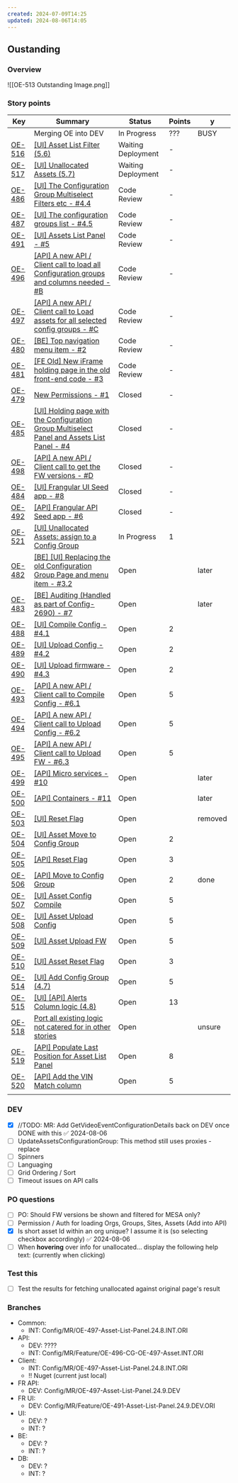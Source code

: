```yaml
---
created: 2024-07-09T14:25
updated: 2024-08-06T14:05
---
```

## Oustanding

### Overview

![[OE-513 Outstanding Image.png]]


### Story points

| Key                                                                | Summary                                                                                                                                                 | Status             | Points | y       |
| ------------------------------------------------------------------ | ------------------------------------------------------------------------------------------------------------------------------------------------------- | ------------------ | ------ | ------- |
|                                                                    | Merging OE into DEV                                                                                                                                     | In Progress        | ???    | BUSY    |
| [OE-516](https://csojiramixtelematics.atlassian.net/browse/OE-516) | [[UI] Asset List Filter (5.6)](https://csojiramixtelematics.atlassian.net/browse/OE-516)                                                                | Waiting Deployment | -      |         |
| [OE-517](https://csojiramixtelematics.atlassian.net/browse/OE-517) | [[UI] Unallocated Assets (5.7)](https://csojiramixtelematics.atlassian.net/browse/OE-517)                                                               | Waiting Deployment | -      |         |
| [OE-486](https://csojiramixtelematics.atlassian.net/browse/OE-486) | [[UI] The Configuration Group Multiselect Filters etc - #4.4](https://csojiramixtelematics.atlassian.net/browse/OE-486)                                 | Code Review        | -      |         |
| [OE-487](https://csojiramixtelematics.atlassian.net/browse/OE-487) | [[UI] The configuration groups list - #4.5](https://csojiramixtelematics.atlassian.net/browse/OE-487)                                                   | Code Review        | -      |         |
| [OE-491](https://csojiramixtelematics.atlassian.net/browse/OE-491) | [[UI] Assets List Panel - #5](https://csojiramixtelematics.atlassian.net/browse/OE-491)                                                                 | Code Review        | -      |         |
| [OE-496](https://csojiramixtelematics.atlassian.net/browse/OE-496) | [[API] A new API / Client call to load all Configuration groups and columns needed - #B](https://csojiramixtelematics.atlassian.net/browse/OE-496)      | Code Review        | -      |         |
| [OE-497](https://csojiramixtelematics.atlassian.net/browse/OE-497) | [[API] A new API / Client call to Load assets for all selected config groups - #C](https://csojiramixtelematics.atlassian.net/browse/OE-497)            | Code Review        | -      |         |
| [OE-480](https://csojiramixtelematics.atlassian.net/browse/OE-480) | [[BE] Top navigation menu item - #2](https://csojiramixtelematics.atlassian.net/browse/OE-480)                                                          | Code Review        | -      |         |
| [OE-481](https://csojiramixtelematics.atlassian.net/browse/OE-481) | [[FE Old] New iFrame holding page in the old front-end code - #3](https://csojiramixtelematics.atlassian.net/browse/OE-481)                             | Code Review        | -      |         |
| [OE-479](https://csojiramixtelematics.atlassian.net/browse/OE-479) | [New Permissions - #1](https://csojiramixtelematics.atlassian.net/browse/OE-479)                                                                        | Closed             | -      |         |
| [OE-485](https://csojiramixtelematics.atlassian.net/browse/OE-485) | [[UI] Holding page with the Configuration Group Multiselect Panel and Assets List Panel - #4](https://csojiramixtelematics.atlassian.net/browse/OE-485) | Closed             | -      |         |
| [OE-498](https://csojiramixtelematics.atlassian.net/browse/OE-498) | [[API] A new API / Client call to get the FW versions - #D](https://csojiramixtelematics.atlassian.net/browse/OE-498)                                   | Closed             | -      |         |
| [OE-484](https://csojiramixtelematics.atlassian.net/browse/OE-484) | [[UI] Frangular UI Seed app - #8](https://csojiramixtelematics.atlassian.net/browse/OE-484)                                                             | Closed             | -      |         |
| [OE-492](https://csojiramixtelematics.atlassian.net/browse/OE-492) | [[API] Frangular API Seed app - #6](https://csojiramixtelematics.atlassian.net/browse/OE-492)                                                           | Closed             | -      |         |
| [OE-521](https://csojiramixtelematics.atlassian.net/browse/OE-521) | [[UI] Unallocated Assets: assign to a Config Group](https://csojiramixtelematics.atlassian.net/browse/OE-521)                                           | In Progress        | 1      |         |
| [OE-482](https://csojiramixtelematics.atlassian.net/browse/OE-482) | [[BE] [UI] Replacing the old Configuration Group Page and menu item - #3.2](https://csojiramixtelematics.atlassian.net/browse/OE-482)                   | Open               |        | later   |
| [OE-483](https://csojiramixtelematics.atlassian.net/browse/OE-483) | [[BE] Auditing (Handled as part of Config-2690) - #7](https://csojiramixtelematics.atlassian.net/browse/OE-483)                                         | Open               |        | later   |
| [OE-488](https://csojiramixtelematics.atlassian.net/browse/OE-488) | [[UI] Compile Config - #4.1](https://csojiramixtelematics.atlassian.net/browse/OE-488)                                                                  | Open               | 2      |         |
| [OE-489](https://csojiramixtelematics.atlassian.net/browse/OE-489) | [[UI] Upload Config - #4.2](https://csojiramixtelematics.atlassian.net/browse/OE-489)                                                                   | Open               | 2      |         |
| [OE-490](https://csojiramixtelematics.atlassian.net/browse/OE-490) | [[UI] Upload firmware - #4.3](https://csojiramixtelematics.atlassian.net/browse/OE-490)                                                                 | Open               | 2      |         |
| [OE-493](https://csojiramixtelematics.atlassian.net/browse/OE-493) | [[API] A new API / Client call to Compile Config - #6.1](https://csojiramixtelematics.atlassian.net/browse/OE-493)                                      | Open               | 5      |         |
| [OE-494](https://csojiramixtelematics.atlassian.net/browse/OE-494) | [[API] A new API / Client call to Upload Config - #6.2](https://csojiramixtelematics.atlassian.net/browse/OE-494)                                       | Open               | 5      |         |
| [OE-495](https://csojiramixtelematics.atlassian.net/browse/OE-495) | [[API] A new API / Client call to Upload FW - #6.3](https://csojiramixtelematics.atlassian.net/browse/OE-495)                                           | Open               | 5      |         |
| [OE-499](https://csojiramixtelematics.atlassian.net/browse/OE-499) | [[API] Micro services - #10](https://csojiramixtelematics.atlassian.net/browse/OE-499)                                                                  | Open               |        | later   |
| [OE-500](https://csojiramixtelematics.atlassian.net/browse/OE-500) | [[API] Containers - #11](https://csojiramixtelematics.atlassian.net/browse/OE-500)                                                                      | Open               |        | later   |
| [OE-503](https://csojiramixtelematics.atlassian.net/browse/OE-503) | [[UI] Reset Flag](https://csojiramixtelematics.atlassian.net/browse/OE-503)                                                                             | Open               |        | removed |
| [OE-504](https://csojiramixtelematics.atlassian.net/browse/OE-504) | [[UI] Asset Move to Config Group](https://csojiramixtelematics.atlassian.net/browse/OE-504)                                                             | Open               | 2      |         |
| [OE-505](https://csojiramixtelematics.atlassian.net/browse/OE-505) | [[API] Reset Flag](https://csojiramixtelematics.atlassian.net/browse/OE-505)                                                                            | Open               | 3      |         |
| [OE-506](https://csojiramixtelematics.atlassian.net/browse/OE-506) | [[API] Move to Config Group](https://csojiramixtelematics.atlassian.net/browse/OE-506)                                                                  | Open               | 2      | done    |
| [OE-507](https://csojiramixtelematics.atlassian.net/browse/OE-507) | [[UI] Asset Config Compile](https://csojiramixtelematics.atlassian.net/browse/OE-507)                                                                   | Open               | 5      |         |
| [OE-508](https://csojiramixtelematics.atlassian.net/browse/OE-508) | [[UI] Asset Upload Config](https://csojiramixtelematics.atlassian.net/browse/OE-508)                                                                    | Open               | 5      |         |
| [OE-509](https://csojiramixtelematics.atlassian.net/browse/OE-509) | [[UI] Asset Upload FW](https://csojiramixtelematics.atlassian.net/browse/OE-509)                                                                        | Open               | 5      |         |
| [OE-510](https://csojiramixtelematics.atlassian.net/browse/OE-510) | [[UI] Asset Reset Flag](https://csojiramixtelematics.atlassian.net/browse/OE-510)                                                                       | Open               | 3      |         |
| [OE-514](https://csojiramixtelematics.atlassian.net/browse/OE-514) | [[UI] Add Config Group (4.7)](https://csojiramixtelematics.atlassian.net/browse/OE-514)                                                                 | Open               | 5      |         |
| [OE-515](https://csojiramixtelematics.atlassian.net/browse/OE-515) | [[UI] [API] Alerts Column logic (4.8)](https://csojiramixtelematics.atlassian.net/browse/OE-515)                                                        | Open               | 13     |         |
| [OE-518](https://csojiramixtelematics.atlassian.net/browse/OE-518) | [Port all existing logic not catered for in other stories](https://csojiramixtelematics.atlassian.net/browse/OE-518)                                    | Open               |        | unsure  |
| [OE-519](https://csojiramixtelematics.atlassian.net/browse/OE-519) | [[API] Populate Last Position for Asset List Panel](https://csojiramixtelematics.atlassian.net/browse/OE-519)                                           | Open               | 8      |         |
| [OE-520](https://csojiramixtelematics.atlassian.net/browse/OE-520) | [[API] Add the VIN Match column](https://csojiramixtelematics.atlassian.net/browse/OE-520)                                                              | Open               | 5      |         |
|                                                                    |                                                                                                                                                         |                    |        |         |

### DEV

- [x] //TODO: MR: Add GetVideoEventConfigurationDetails back on DEV once DONE with this ✅ 2024-08-06
- [ ] UpdateAssetsConfigurationGroup: This method still uses proxies - replace
- [ ] Spinners
- [ ] Languaging
- [ ] Grid Ordering / Sort
- [ ] Timeout issues on API calls

### PO questions

- [ ] PO: Should FW versions be shown and filtered for MESA only?
- [ ] Permission / Auth for loading Orgs, Groups, Sites, Assets (Add into API)
- [x] Is short asset Id within an org unique? I assume it is (so selecting checkbox accordingly) ✅ 2024-08-06
- [ ] When **hovering** over info for unallocated... display the following help text:  (currently when clicking)

### Test this

- [ ] Test the results for fetching unallocated against original page's result


### Branches

- Common:
	- INT: Config/MR/OE-497-Asset-List-Panel.24.8.INT.ORI
- API: 
	- DEV: ????
	- INT: Config/MR/Feature/OE-496-CG-OE-497-Asset.INT.ORI
- Client:
	- INT: Config/MR/OE-497-Asset-List-Panel.24.8.INT.ORI
	- !! Nuget (current just local)
- FR API:
	- DEV: Config/MR/OE-497-Asset-List-Panel.24.9.DEV
- FR UI:
	- DEV: Config/MR/Feature/OE-491-Asset-List-Panel.24.9.DEV.ORI
- UI:
	- DEV: ?
	- INT: ?
- BE:
	- DEV: ?
	- INT: ?
- DB:
	- DEV: ?
	- INT: ?
